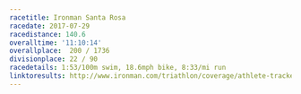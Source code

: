 ```yaml
---
racetitle: Ironman Santa Rosa
racedate: 2017-07-29
racedistance: 140.6
overalltime: '11:10:14'
overallplace:  200 / 1736
divisionplace: 22 / 90
racedetails: 1:53/100m swim, 18.6mph bike, 8:33/mi run	
linktoresults: http://www.ironman.com/triathlon/coverage/athlete-tracker.aspx?race=santarosa&y=2017#/tracker/RPER9N5F
---
```


